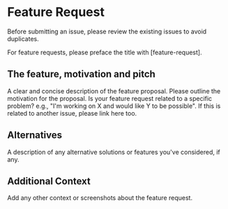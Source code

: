 # Feature Request

Before submitting an issue, please review the existing issues to avoid duplicates.

For feature requests, please preface the title with [feature-request].

## The feature, motivation and pitch

A clear and concise description of the feature proposal. Please outline the motivation
for the proposal. Is your feature request related to a specific problem? e.g., "I'm
working on X and would like Y to be possible". If this is related to another issue,
please link here too.

## Alternatives

A description of any alternative solutions or features you've considered, if any.

## Additional Context

Add any other context or screenshots about the feature request.
